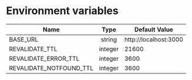 # Environment variables

| Name                    |  Type   | Default Value         |
| ----------------------- | :-----: | --------------------- |
| BASE_URL                | string  | http://localhost:3000 |
| REVALIDATE_TTL          | integer | 21600                 |
| REVALIDATE_ERROR_TTL    | integer | 3600                  |
| REVALIDATE_NOTFOUND_TTL | integer | 3600                  |
